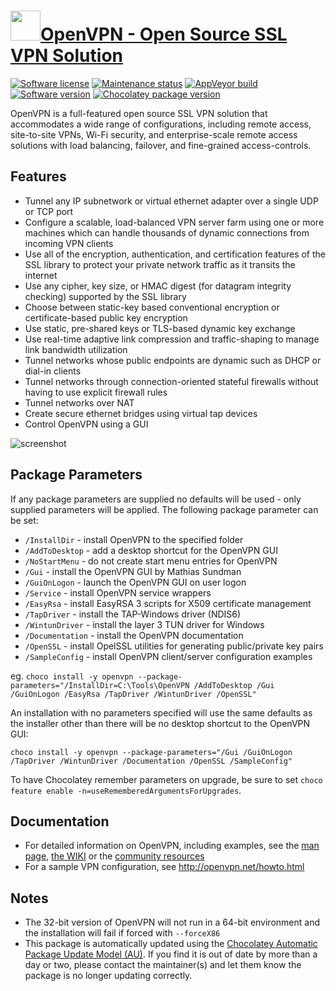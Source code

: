 # [<img src="https://cdn.jsdelivr.net/gh/dgalbraith/chocolatey-packages@f88f45a98e56426605b776a6a57ce1e8211ccaa4/icons/openvpn.png" width="48" height="48" />OpenVPN - Open Source SSL VPN Solution](https://chocolatey.org/packages/openvpn)

[![Software license](https://img.shields.io/badge/License-GPLv2-blue.svg)](https://github.com/OpenVPN/openvpn/blob/master/COPYING)
[![Maintenance status](https://img.shields.io/badge/maintained%3F-yes-green.svg)](https://gitHub.com/dgalbraith/chocolatey-packages/graphs/commit-activity)
[![AppVeyor build](https://img.shields.io/appveyor/ci/dgalbraith/chocolatey-packages)](https://ci.appveyor.com/project/dgalbraith/chocolatey-packages)
[![Software version](https://img.shields.io/badge/source-v2.6.1-blue.svg)](https://openvpn.net/community-downloads)
[![Chocolatey package version](https://img.shields.io/chocolatey/v/openvpn?label=Chocolatey)](https://chocolatey.org/packages/openvpn)

OpenVPN is a full-featured open source SSL VPN solution that accommodates a wide
range of configurations, including remote access, site-to-site VPNs, Wi-Fi security,
and enterprise-scale remote access solutions with load balancing, failover, and
fine-grained access-controls.

## Features

* Tunnel any IP subnetwork or virtual ethernet adapter over a single UDP or TCP port
* Configure a scalable, load-balanced VPN server farm using one or more machines which can handle thousands of dynamic connections from incoming VPN clients
* Use all of the encryption, authentication, and certification features of the SSL library to protect your private network traffic as it transits the internet
* Use any cipher, key size, or HMAC digest (for datagram integrity checking) supported by the SSL library
* Choose between static-key based conventional encryption or certificate-based public key encryption
* Use static, pre-shared keys or TLS-based dynamic key exchange
* Use real-time adaptive link compression and traffic-shaping to manage link bandwidth utilization
* Tunnel networks whose public endpoints are dynamic such as DHCP or dial-in clients
* Tunnel networks through connection-oriented stateful firewalls without having to use explicit firewall rules
* Tunnel networks over NAT
* Create secure ethernet bridges using virtual tap devices
* Control OpenVPN using a GUI

![screenshot](https://cdn.jsdelivr.net/gh/dgalbraith/chocolatey-packages@0fe79d362c7502419f1479bd6614ada16b439e8b/automatic/openvpn/screenshot.png)

## Package Parameters

If any package parameters are supplied no defaults will be used - only supplied parameters will be applied. The
following package parameter can be set:

* `/InstallDir`       - install OpenVPN to the specified folder
* `/AddToDesktop`     - add a desktop shortcut for the OpenVPN GUI
* `/NoStartMenu`      - do not create start menu entries for OpenVPN
* `/Gui`              - install the OpenVPN GUI by Mathias Sundman
* `/GuiOnLogon`       - launch the OpenVPN GUI on user logon
* `/Service`          - install OpenVPN service wrappers
* `/EasyRsa`          - install EasyRSA 3 scripts for X509 certificate management
* `/TapDriver`        - install the TAP-Windows driver (NDIS6)
* `/WintunDriver`     - install the layer 3 TUN driver for Windows
* `/Documentation`    - install the OpenVPN documentation
* `/OpenSSL`          - install OpelSSL utilities for generating public/private key pairs
* `/SampleConfig`     - install OpenVPN client/server configuration examples

eg. `choco install -y openvpn --package-parameters="/InstallDir=C:\Tools\OpenVPN /AddToDesktop /Gui /GuiOnLogon /EasyRsa /TapDriver /WintunDriver /OpenSSL"`

An installation with no parameters specified will use the same defaults as the installer other than there will be no desktop shortcut to the OpenVPN GUI:

`choco install -y openvpn --package-parameters="/Gui /GuiOnLogon /TapDriver /WintunDriver /Documentation /OpenSSL /SampleConfig"`

To have Chocolatey remember parameters on upgrade, be sure to set `choco feature enable -n=useRememberedArgumentsForUpgrades`.

## Documentation

* For detailed information on OpenVPN, including examples, see the [man page](http://openvpn.net/man.html),
  [the WIKI](https://community.openvpn.net/openvpn) or the [community resources](https://openvpn.net/community-resources)
* For a sample VPN configuration, see http://openvpn.net/howto.html

## Notes

* The 32-bit version of OpenVPN will not run in a 64-bit environment and the installation will fail if forced with `--forceX86`
* This package is automatically updated using the [Chocolatey Automatic Package Update Model (AU)](https://github.com/majkinetor/au/blob/master/README.md).
If you find it is out of date by more than a day or two, please contact the maintainer(s) and let them know the package is no longer updating correctly.
